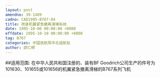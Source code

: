 ```yaml
---
layout: post
amendno: 39-1489
cadno: CAD1995-B767-04
title: 改装机翼紧急撤离滑梯系统
date: 1995-10-06 00:00:00 +0800
effdate: 1995-10-10 00:00:00 +0800
tag: B767
categories: 中国民航局华北适航处
author: 邵仁明
---
```


##适用范围:
在中华人民共和国注册的、装有BF Goodrich公司生产的件号为101630、101655或101656的机翼紧急撤离滑梯的B767系列飞机

